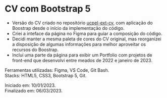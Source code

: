 # CV com Bootstrap 5

- Versão do CV criado no repositório <a href="https://github.com/tatiuska/ucpel-ext-cv" target="_blank">ucpel-ext-cv</a>, com aplicação do Boostrap desde o início da implementação do código.
- Criei a inteface da página no Figma para guiar a composição do código.
- Decidi manter a mesma paleta de cores do CV original, mas reorganizei a disposição de algumas informações para melhor aproveitar os recursos do Boostrap. 
- Incluí uma parte da página para exibir um Portfolio com projetos de front-end que desenvolvi entre meados de 2022 e janeiro de 2023.

Ferramentas utilizadas: Figma, VS Code, Git Bash.<br>
Stacks: HTML5, CSS3, Bootstrap 5, Git.<br>

Iniciado em: 10/01/2023.<br>
Finalizado em: 06/03/2023.
